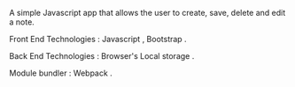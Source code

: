 A simple Javascript app that allows the user to create, save, delete and edit a note.

Front End Technologies : Javascript , Bootstrap .

Back End Technologies : Browser's Local storage .

Module bundler : Webpack .